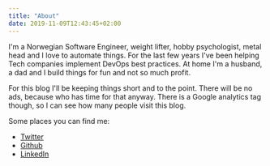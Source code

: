 ```yaml
---
title: "About"
date: 2019-11-09T12:43:45+02:00
---
```


I'm a Norwegian Software Engineer, weight lifter, hobby psychologist, metal head
and I love to automate things. For the last few years I've been helping Tech
companies implement DevOps best practices. At home I'm a husband, a dad and I
build things for fun and not so much profit.

For this blog I'll be keeping things short and to the point. There will be no
ads, because who has time for that anyway. There is a Google analytics tag
though, so I can see how many people visit this blog.

Some places you can find me:

- [Twitter](https://twitter.com/brujoand)
- [Github](https://github.com/brujoand)
- [LinkedIn](https://www.linkedin.com/in/brujoand/)

